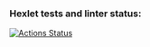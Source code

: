 ### Hexlet tests and linter status:
[![Actions Status](https://github.com/AnyaLV/data-analytics-project-92/workflows/hexlet-check/badge.svg)](https://github.com/AnyaLV/data-analytics-project-92/actions)